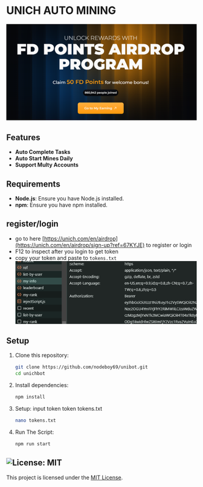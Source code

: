 # UNICH AUTO MINING 
![banner](image.png)

## Features

- **Auto Complete Tasks**
- **Auto Start Mines Daily**
- **Support Multy Accounts**

## Requirements

- **Node.js**: Ensure you have Node.js installed.
- **npm**: Ensure you have npm installed.

## register/login 
- go to here [https://unich.com/en/airdrop](https://unich.com/en/airdrop/sign-up?ref=67KYJE) to register or login
- F12 to inspect after you login to get token 
- copy your token and paste to `tokens.txt`
![get-token](image-1.png)

## Setup

1. Clone this repository:
   ```bash
   git clone https://github.com/nodeboy69/unibot.git
   cd unichbot
   ```
2. Install dependencies:
   ```bash
   npm install
   ```
3. Setup: input token token tokens.txt
   ```bash
   nano tokens.txt
   ```
4. Run The Script:
   ```bash
   npm run start
   ```


## ![License: MIT](https://img.shields.io/badge/License-MIT-yellow.svg)

This project is licensed under the [MIT License](LICENSE).
